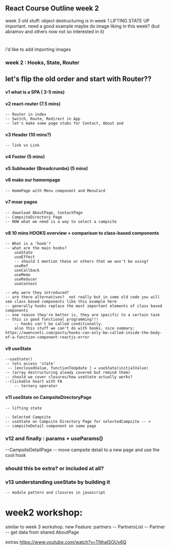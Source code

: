 ## React Course Outline week 2

week 3 old stuff:
object destructuring is in week 1
LIFTING STATE UP important. need a good example maybe do image liking in this week?
(but abramov and others now not so interested in it)

#

i'd like to add importing images

### week 2 : Hooks, State, Router

## let's flip the old order and start with Router??

#### v1 what is a SPA ( 3-5 mins)

#### v2 react-router (7.5 mins)

    -- Router in index
    -- Switch, Route, Redirect in App
    -- let's make some page stubs for Contact, About and

#### v3 Header (10 mins?)

    -- link vs Link

#### v4 Footer (5 mins)

#### v5 Subheader (Breadcrumbs) (5 mins)

#### v6 make our homempage

    -- HomePage with Menu component and MenuCard

#### v7 moar pages

    -- download AboutPage, ContactPage
    -- CampsiteDirectory Page
    -- NOW what we need is a way to select a campsite

#### v8 10 mins HOOKS overview + comparison to class-based components

    -- What is a 'hook'?
    -- what are the main hooks?
        useState
        useEffect
        -- should I mention these or others that we won't be using?
        useRef
        useCallback
        useMemo
        useReducer
        useContext

    -- why were they introduced?
    -- are there alternatives?  not really but in some old code you will see class based components like this example here
    -- generally hooks replace the most important elements of class based components
    -- one reason they're better is, they are specific to a certain task
    -- this is good functional programming!!!
        -- hooks can't be called conditionally.
        also this stuff we can't do with hooks, nice summary:
    https://owenconti.com/posts/hooks-can-only-be-called-inside-the-body-of-a-function-component-reactjs-error

#### v9 useState

    --useState()
    -- lets access 'state'
     -- [enclosedValue, functionToUpdate ] = useState(initialValue)
    -- (array destructuring aleady covered but remind them)
    -- should we cover closures/how useState actually works?
    --clickable heart with FA
        -- ternary operator

#### v11 useState on CampsiteDirectoryPage

    -- lifting state

    -- Selected Campsite
    -- useState on Campsite Directory Page for selectedCampsite -- >
    -- campsiteDetail component on same page

### v12 and finally : params + useParams()

--CampsiteDetailPage
-- move campsite detail to a new page and use the cool hook

### should this be extra? or included at all?

### v13 understanding useState by building it

    -- module pattern and closures in javascript

# week2 workshop:

similar to week 3 workshop.
new Feature: partners
-- PartnersList
-- Partner
-- get data from shared
AboutPage

extras
https://www.youtube.com/watch?v=TNhaISOUy6Q
